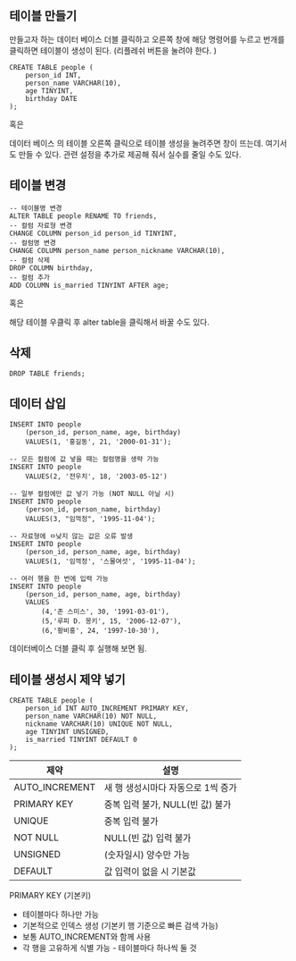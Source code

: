 ## 테이블 만들기

만들고자 하는 데이터 베이스 더블 클릭하고 오른쪽 창에 해당 명령어를 누르고 번개를 클릭하면 테이블이 생성이 된다. (리플레쉬 버튼을 눌려야 한다. )

```mysql
CREATE TABLE people (
	person_id INT,
    person_name VARCHAR(10),
    age TINYINT,
    birthday DATE
);
```

혹은

데이터 베이스 의 테이블 오른쪽 클릭으로 테이블 생성을 눌려주면 창이 뜨는데. 여기서도 만들 수 있다. 관련 설정을 추가로 제공해 줘서 실수를 줄일 수도 있다. 



## 테이블 변경

```mysql
-- 테이블명 변경
ALTER TABLE people RENAME TO friends,
-- 컬럼 자료형 변경
CHANGE COLUMN person_id person_id TINYINT,
-- 컬럼명 변경
CHANGE COLUMN person_name person_nickname VARCHAR(10),
-- 컬럼 삭제
DROP COLUMN birthday,
-- 컬럼 추가
ADD COLUMN is_married TINYINT AFTER age;
```

혹은 

해당 테이블 우클릭 후 alter table을 클릭해서 바꿀 수도 있다. 



## 삭제

```mysql
DROP TABLE friends;
```



## 데이터 삽입

```mysql
INSERT INTO people
	(person_id, person_name, age, birthday)
	VALUES(1, '홍길동', 21, '2000-01-31');
```

```mysql
-- 모든 컬럼에 값 넣을 때는 컬럼명을 생략 가능
INSERT INTO people
	VALUES(2, '전우치', 18, '2003-05-12')
```

```mysql
-- 일부 컬럼에만 값 넣기 가능 (NOT NULL 아닐 시)
INSERT INTO people
	(person_id, person_name, birthday)
	VALUES(3, "임꺽정", '1995-11-04');
```

```mysql
-- 자료형에 ㅁ낮지 않는 값은 오류 발생
INSERT INTO people
	(person_id, person_name, age, birthday)
	VALUES(1, '임꺽정', '스물여섯', '1995-11-04');
```

```mysql
-- 여러 행을 한 번에 입력 가능
INSERT INTO people
	(person_id, person_name, age, birthday)
	VALUES
		(4,'존 스미스', 30, '1991-03-01'),
		(5,'루피 D. 몽키', 15, '2006-12-07'),
		(6,'황비홍', 24, '1997-10-30'),
```

데이터베이스 더블 클릭 후 실행해 보면 됨. 



## 테이블 생성시 제약 넣기

```mysql
CREATE TABLE people (
	person_id INT AUTO_INCREMENT PRIMARY KEY,
    person_name VARCHAR(10) NOT NULL,
    nickname VARCHAR(10) UNIQUE NOT NULL,
    age TINYINT UNSIGNED,
    is_married TINYINT DEFAULT 0
);
```

| 제약           | 설명                               |
| -------------- | ---------------------------------- |
| AUTO_INCREMENT | 새 행 생성시마다 자동으로 1씩 증가 |
| PRIMARY KEY    | 중복 입력 불가, NULL(빈 값) 불가   |
| UNIQUE         | 중복 입력 불가                     |
| NOT NULL       | NULL(빈 값) 입력 불가              |
| UNSIGNED       | (숫자일시) 양수만 가능             |
| DEFAULT        | 값 입력이 없을 시 기본값           |



PRIMARY KEY (기본키)

- 테이블마다 하나만 가능
- 기본적으로 인덱스 생성 (기본키 행 기준으로 빠른 검색 가능)
- 보통 AUTO_INCREMENT와 함께 사용
- 각 행을 고유하게 식별 가능 - 테이블마다 하나씩 둘 것







